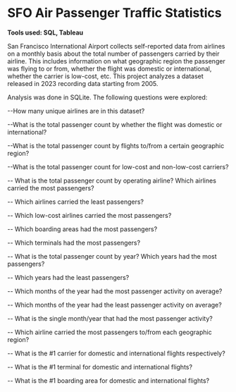 # SFO Air Passenger Traffic Statistics

**Tools used: SQL, Tableau**

San Francisco International Airport collects self-reported data from airlines on a monthly basis about the total number of passengers carried by their airline. This includes information on what geographic region the passenger was flying to or from, whether the flight was domestic or international, whether the carrier is low-cost, etc. This project analyzes a dataset released in 2023 recording data starting from 2005.

Analysis was done in SQLite. The following questions were explored:

--How many unique airlines are in this dataset?

--What is the total passenger count by whether the flight was domestic or international?

--What is the total passenger count by flights to/from a certain geographic region?

--What is the total passenger count for low-cost and non-low-cost carriers?

-- What is the total passenger count by operating airline? Which airlines carried the most passengers?

-- Which airlines carried the least passengers?

-- Which low-cost airlines carried the most passengers?

-- Which boarding areas had the most passengers?

-- Which terminals had the most passengers?

-- What is the total passenger count by year? Which years had the most passengers?

-- Which years had the least passengers?

-- Which months of the year had the most passenger activity on average?

-- Which months of the year had the least passenger activity on average?

-- What is the single month/year that had the most passenger activity?

-- Which airline carried the most passengers to/from each geographic region?

-- What is the #1 carrier for domestic and international flights respectively?

-- What is the #1 terminal for domestic and international flights?

-- What is the #1 boarding area for domestic and international flights?
